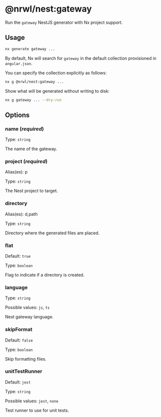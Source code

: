 # @nrwl/nest:gateway

Run the `gateway` NestJS generator with Nx project support.

## Usage

```bash
nx generate gateway ...
```

By default, Nx will search for `gateway` in the default collection provisioned in `angular.json`.

You can specify the collection explicitly as follows:

```bash
nx g @nrwl/nest:gateway ...
```

Show what will be generated without writing to disk:

```bash
nx g gateway ... --dry-run
```

## Options

### name (_**required**_)

Type: `string`

The name of the gateway.

### project (_**required**_)

Alias(es): p

Type: `string`

The Nest project to target.

### directory

Alias(es): d,path

Type: `string`

Directory where the generated files are placed.

### flat

Default: `true`

Type: `boolean`

Flag to indicate if a directory is created.

### language

Type: `string`

Possible values: `js`, `ts`

Nest gateway language.

### skipFormat

Default: `false`

Type: `boolean`

Skip formatting files.

### unitTestRunner

Default: `jest`

Type: `string`

Possible values: `jest`, `none`

Test runner to use for unit tests.
